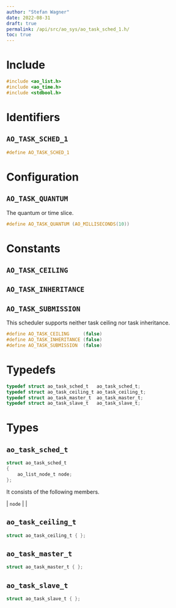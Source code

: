 ```yaml
---
author: "Stefan Wagner"
date: 2022-08-31
draft: true
permalink: /api/src/ao_sys/ao_task_sched_1.h/
toc: true
---
```


# Include

```c
#include <ao_list.h>
#include <ao_time.h>
#include <stdbool.h>
```

# Identifiers

## `AO_TASK_SCHED_1`

```c
#define AO_TASK_SCHED_1
```

# Configuration

## `AO_TASK_QUANTUM`

The quantum or time slice.

```c
#define AO_TASK_QUANTUM (AO_MILLISECONDS(10))
```

# Constants

## `AO_TASK_CEILING`
## `AO_TASK_INHERITANCE`
## `AO_TASK_SUBMISSION`

This scheduler supports neither task ceiling nor task inheritance.

```c
#define AO_TASK_CEILING     (false)
#define AO_TASK_INHERITANCE (false)
#define AO_TASK_SUBMISSION  (false)
```

# Typedefs

```c
typedef struct ao_task_sched_t   ao_task_sched_t;
typedef struct ao_task_ceiling_t ao_task_ceiling_t;
typedef struct ao_task_master_t  ao_task_master_t;
typedef struct ao_task_slave_t   ao_task_slave_t;
```

# Types

## `ao_task_sched_t`

```c
struct ao_task_sched_t
{
    ao_list_node_t node;
};
```

It consists of the following members.

| `node` | |

## `ao_task_ceiling_t`

```c
struct ao_task_ceiling_t { };
```

## `ao_task_master_t`

```c
struct ao_task_master_t { };
```

## `ao_task_slave_t`

```c
struct ao_task_slave_t { };
```
